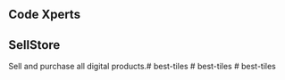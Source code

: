 ## Code Xperts 

## SellStore

Sell and purchase all digital products.# best-tiles
#   b e s t - t i l e s  
 #   b e s t - t i l e s  
 